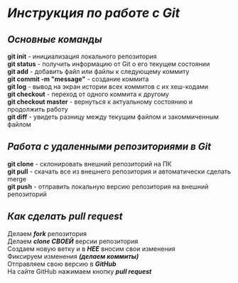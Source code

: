 # _Инструкция по работе с **Git**_

## *Основные команды*
**git init** - инициализация локального репозитория <br/>
**git status** - получить информацию от Git о его текущем состоянии <br/>
**git add** - добавить файл или файлы к следующему коммиту <br/>
**git commit -m "message"** - создание коммита <br/>
**git log** - вывод на экран истории всех коммитов с их хеш-кодами <br/>
**git checkout** - переход от одного коммита к другому <br/>
**git checkout master** - вернуться к актуальному состоянию и продолжить работу <br/>
**git diff** - увидеть разницу между текущим файлом и закоммиченным файлом <br/>

## *Работа с удаленными репозиториями в Git*
**git clone** - склонировать внешний репозиторий на ПК <br/>
**git pull** - скачать все из внешнего репозитория и автоматически сделать merge <br/>
**git push** - отправить локальную версию репозитория на внешний репозиторий

## *Как сделать pull request*

Делаем ***fork*** репозитория <br/>
Делаем ***clone СВОЕЙ*** версии репозитория <br/>
Создаем новую ветку и в ***НЕЕ*** вносим свои изменения <br/>
Фиксируем изменения ***(делаем коммиты)*** <br/>
Отправляем свою версию в ***GitHub*** <br/>
На сайте GitHub нажимаем кнопку ***pull request***